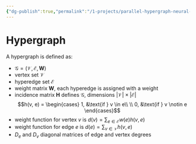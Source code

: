 ```yaml
---
{"dg-publish":true,"permalink":"/1-projects/parallel-hypergraph-neural-networks/hypergraph-definition/","tags":["eth/hpc"],"created":"","updated":""}
---
```


# Hypergraph
A hypergraph is defined as:
- $\mathcal{G} = (\mathcal{V}, \mathcal{E}, \boldsymbol{W})$
- vertex set $\mathcal{V}$
- hyperedge set $\mathcal{E}$
- weight matrix $\boldsymbol{W}$, each hyperedge is assigned with a weight
- incidence matrix $\boldsymbol{H}$ defines $\mathcal{G}$, dimensions $\lvert \mathcal{V} \rvert \times \lvert \mathcal{E} \rvert$ 
$$h(v, e) = \begin{cases}
1, &\text{if } v \in e\\ \\
0, &\text{if } v \notin e
\end{cases}$$
- weight function for vertex $v$ is $d(v) = \sum_{e \in \mathcal{E}} w(e) h(v, e)$
- weight function for edge $e$ is $d(e) = \sum_{v \in \mathcal{V}} h(v, e)$
- $D_{e}$ and $D_{v}$ diagonal matrices of edge and vertex degrees